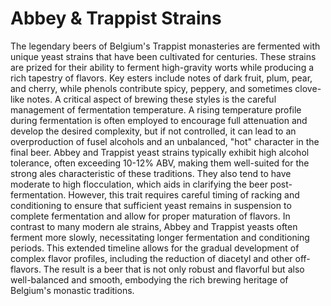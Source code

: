 # Abbey & Trappist Strains

The legendary beers of Belgium's Trappist monasteries are fermented with unique yeast strains that have been cultivated for centuries. These strains are prized for their ability to ferment high-gravity worts while producing a rich tapestry of flavors. Key esters include notes of dark fruit, plum, pear, and cherry, while phenols contribute spicy, peppery, and sometimes clove-like notes. A critical aspect of brewing these styles is the careful management of fermentation temperature. A rising temperature profile during fermentation is often employed to encourage full attenuation and develop the desired complexity, but if not controlled, it can lead to an overproduction of fusel alcohols and an unbalanced, "hot" character in the final beer.
Abbey and Trappist yeast strains typically exhibit high alcohol tolerance, often exceeding 10-12% ABV, making them well-suited for the strong ales characteristic of these traditions. They also tend to have moderate to high flocculation, which aids in clarifying the beer post-fermentation. However, this trait requires careful timing of racking and conditioning to ensure that sufficient yeast remains in suspension to complete fermentation and allow for proper maturation of flavors.
In contrast
to many modern ale strains, Abbey and Trappist yeasts often ferment more slowly, necessitating longer fermentation and conditioning periods. This extended timeline allows for the gradual development of complex flavor profiles, including the reduction of diacetyl and other off-flavors. The result is a beer that is not only robust and flavorful but also well-balanced and smooth, embodying the rich brewing heritage of Belgium's monastic traditions.
